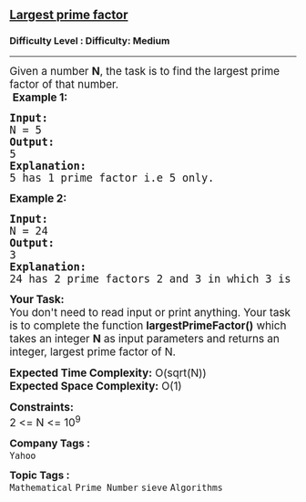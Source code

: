 <h2><a href="https://www.geeksforgeeks.org/problems/largest-prime-factor2601/1?itm_source=geeksforgeeks&itm_medium=article&itm_campaign=bottom_sticky_on_article">Largest prime factor</a></h2><h3>Difficulty Level : Difficulty: Medium</h3><hr><div class="problems_problem_content__Xm_eO"><p><span style="font-size: 14pt;">Given a number <strong>N</strong>, the task is to find the largest prime factor of that number.</span><br><span style="font-size: 14pt;">&nbsp;</span><span style="font-size: 14pt;"><strong>Example 1:</strong></span></p>
<pre><span style="font-size: 14pt;"><strong>Input:</strong>
N = 5
<strong>Output:</strong>
5
<strong>Explanation:</strong>
5 has 1 prime factor i.e 5 only.
</span></pre>
<p><span style="font-size: 14pt;"><strong>Example 2:</strong></span></p>
<pre><span style="font-size: 14pt;"><strong>Input:</strong>
N = 24
<strong>Output:</strong>
3
<strong>Explanation:</strong>
24 has 2 prime factors 2 and 3 in which 3 is greater.
</span></pre>
<p><span style="font-size: 14pt;"><strong>Your Task:</strong></span><br><span style="font-size: 14pt;">You don't need to read input or print anything. Your task is to complete the function <strong>largestPrimeFactor()</strong>&nbsp;which takes&nbsp;an integer <strong>N</strong> as input parameters&nbsp;and returns an integer, largest prime factor of N.</span></p>
<p><span style="font-size: 14pt;"><strong>Expected Time Complexity:</strong> O(sqrt(N))</span><br><span style="font-size: 14pt;"><strong>Expected Space Complexity:</strong> O(1)</span></p>
<p><span style="font-size: 14pt;"><strong>Constraints:</strong></span><br><span style="font-size: 14pt;">2 &lt;= N &lt;= 10<sup>9</sup></span></p></div><p><span style=font-size:18px><strong>Company Tags : </strong><br><code>Yahoo</code>&nbsp;<br><p><span style=font-size:18px><strong>Topic Tags : </strong><br><code>Mathematical</code>&nbsp;<code>Prime Number</code>&nbsp;<code>sieve</code>&nbsp;<code>Algorithms</code>&nbsp;